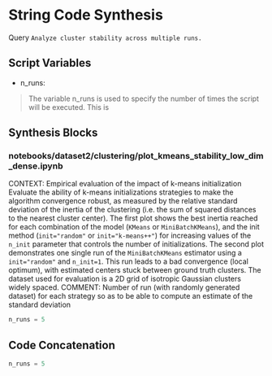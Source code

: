 # String Code Synthesis
Query `Analyze cluster stability across multiple runs.`
## Script Variables
- n_runs:<br>
>The variable n_runs is used to specify the number of times the script will be executed. This is
## Synthesis Blocks
### notebooks/dataset2/clustering/plot_kmeans_stability_low_dim_dense.ipynb
CONTEXT:   Empirical evaluation of the impact of k-means initialization  Evaluate the ability of k-means initializations strategies to make the
algorithm convergence robust, as measured by the relative standard deviation of the inertia of the clustering (i.e. the sum of squared distances to
the nearest cluster center).  The first plot shows the best inertia reached for each combination of the model (``KMeans`` or ``MiniBatchKMeans``), and
the init method (``init="random"`` or ``init="k-means++"``) for increasing values of the ``n_init`` parameter that controls the number of
initializations.  The second plot demonstrates one single run of the ``MiniBatchKMeans`` estimator using a ``init="random"`` and ``n_init=1``. This
run leads to a bad convergence (local optimum), with estimated centers stuck between ground truth clusters.  The dataset used for evaluation is a 2D
grid of isotropic Gaussian clusters widely spaced.  COMMENT: Number of run (with randomly generated dataset) for each strategy so as to be able to
compute an estimate of the standard deviation
```python
n_runs = 5
```

## Code Concatenation
```python
n_runs = 5
```
